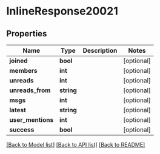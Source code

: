# InlineResponse20021

## Properties
Name | Type | Description | Notes
------------ | ------------- | ------------- | -------------
**joined** | **bool** |  | [optional] 
**members** | **int** |  | [optional] 
**unreads** | **int** |  | [optional] 
**unreads_from** | **string** |  | [optional] 
**msgs** | **int** |  | [optional] 
**latest** | **string** |  | [optional] 
**user_mentions** | **int** |  | [optional] 
**success** | **bool** |  | [optional] 

[[Back to Model list]](../../README.md#documentation-for-models) [[Back to API list]](../../README.md#documentation-for-api-endpoints) [[Back to README]](../../README.md)

